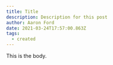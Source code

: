 ```yaml
---
title: Title
description: Description for this post
author: Aaron Ford
date: 2021-03-24T17:57:00.863Z
tags:
  - created
---
```

This is the body.